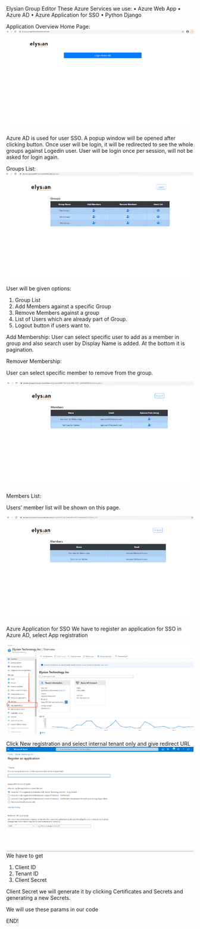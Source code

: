 Elysian Group Editor
These Azure Services we use:
•	Azure Web App
•	Azure AD
•	Azure Application for SSO
•	Python Django


Application Overview
Home Page:
![alt text](image.png)
 
Azure AD is used for user SSO. A popup window will be opened after clicking button. Once user will be login, it will be redirected to see the whole groups against Logedin user.
User will be login once per session, will not be asked for login again. 





Groups List:
 ![alt text](image-1.png)

User will be given options:
1.	Group List
2.	Add Members against a specific Group
3.	Remove Members against a group
4.	List of Users which are already part of Group.
5.	Logout button if users want to. 




Add Membership:
 User can select specific user to add as a member in group and also search user by Display Name is added.
At the bottom it is pagination. 





Remover Membership:
 
User can select specific member to remove from the group.

![alt text](image-2.png)



Members List:
 

Users’ member list will be shown on this page.

![alt text](image-3.png)






Azure Application for SSO
We have to register an application for SSO in Azure AD, select App registration
 
![alt text](image-4.png)



Click New registration and select internal tenant only and give redirect URL 
![alt text](image-5.png)
We have to get 

1.	Client ID
2.	Tenant ID
3.	Client Secret

 

Client Secret we will generate it by clicking Certificates and Secrets and generating a new Secrets.





We will use these params in our code 
 







END!